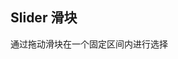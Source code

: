 <script>
  export default {
    data() {
      return {
        value1: 0,
        value2: 50,
        value3: 0,
        value4: 0,
        value5: 0
      };
    }
  }
</script>

<style>
  .demo-box.demo-slider .source {
    padding: 0;
  }
  
  .demo-box.demo-slider .block {
    padding: 30px 24px;
    overflow: hidden;
    border-bottom: solid 1px #EFF2F6;
    &:last-child {
      border-bottom: none;      
    }
  }
  
  .demo-box.demo-slider .demonstration {
    font-size: 14px;
    color: #8492a6;
    line-height: 44px;
  }
  
  .demo-box.demo-slider .demonstration + .el-slider {
    float: right;
    width: 70%;
    margin-right: 20px;
  }
</style>

## Slider 滑块

通过拖动滑块在一个固定区间内进行选择


